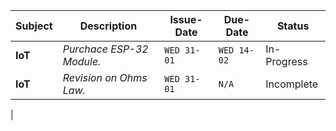 | **Subject** | **Description** | **Issue-Date** | **Due-Date** | **Status** |
|---------|-------------|------------|---------|--------|
| __IoT__     | *Purchace ESP-32 Module.* | `WED 31-01` | `WED 14-02` | In-Progress |
| __IoT__     | *Revision on Ohms Law.* | `WED 31-01` | `N/A` | Incomplete |
|